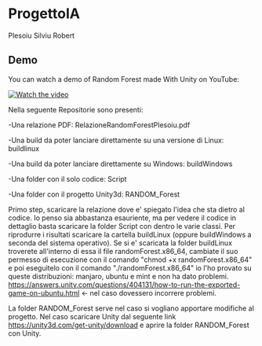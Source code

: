 # ProgettoIA
Plesoiu Silviu Robert
## Demo

You can watch a demo of Random Forest made With Unity on YouTube:

[![Watch the video](https://img.youtube.com/vi/EAzRXqwtIRA/maxresdefault.jpg)](https://www.youtube.com/watch?v=EAzRXqwtIRA&t=53s)

Nella seguente Repositorie sono presenti:

-Una relazione PDF: RelazioneRandomForestPlesoiu.pdf

-Una build da poter lanciare direttamente su una versione di Linux: buildlinux

-Una build da poter lanciare direttamente su Windows: buildWindows

-Una folder con il solo codice: Script

-Una folder con il progetto Unity3d: RANDOM_Forest

Primo step, scaricare la relazione dove e' spiegato l'idea che sta dietro al codice. Io penso sia abbastanza esauriente,
ma per vedere il codice in dettaglio basta scaricare la folder Script con dentro le varie classi.
Per riprodurre i risultati scaricare la cartella buildLinux (oppure buildWindows a seconda del sistema operativo).
Se si e' scaricata la folder buildLinux troverete all'interno di essa il file randomForest.x86_64,
cambiate il suo permesso di esecuzione con il comando "chmod +x randomForest.x86_64" e poi eseguitelo con il comando 
"./randomForest.x86_64" io l'ho provato su queste distribuzioni: manjaro, ubuntu e mint e non ha dato problemi. 
 https://answers.unity.com/questions/404131/how-to-run-the-exported-game-on-ubuntu.html <- nel caso dovessero incorrere problemi.

La folder RANDOM_Forest serve nel caso si vogliano apportare modifiche al progetto.
Nel caso scaricare Unity dal seguente link https://unity3d.com/get-unity/download e aprire la folder RANDOM_Forest con Unity.
